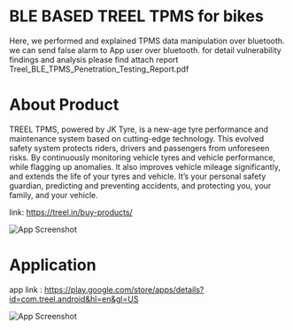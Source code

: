 
# BLE BASED TREEL TPMS for bikes
Here, we performed and explained TPMS data manipulation over bluetooth. we can send false alarm to App user over bluetooth. for detail vulnerability findings and analysis please find attach report Treel_BLE_TPMS_Penetration_Testing_Report.pdf
# About Product

TREEL TPMS, powered by JK Tyre, is a new-age tyre performance and maintenance system based on cutting-edge technology. This evolved safety system protects riders, drivers and passengers from unforeseen risks. By continuously monitoring vehicle tyres and vehicle performance, while flagging up anomalies. It also improves vehicle mileage significantly, and extends the life of your tyres and vehicle. It’s your personal safety guardian, predicting and preventing accidents, and protecting you, your family, and your vehicle.

link: https://treel.in/buy-products/

![App Screenshot](https://m.media-amazon.com/images/I/51MB7OoJw4L._SL1500_.jpg)

# Application 

 app link : https://play.google.com/store/apps/details?id=com.treel.android&hl=en&gl=US

![App Screenshot](https://play-lh.googleusercontent.com/AmP1QTecJg8dT6Ro2prsNNWXhbSj2GEy-L6FC_uy61fKGC1kOmLTuuf-FD33ivIKtVk=w480-h960-rw)







